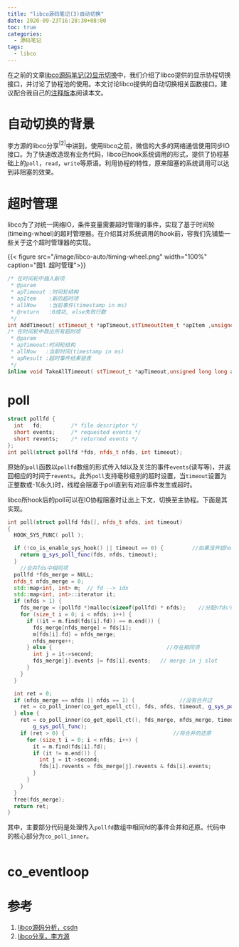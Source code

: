 ```yaml
---
title: "libco源码笔记(3)自动切换"
date: 2020-09-23T16:28:30+08:00
toc: true
categories:
  - 源码笔记 
tags:
  - libco
---
```


在之前的文章[libco源码笔记(2)显示切换](http://www.changliu.me/post/libco-manual/)中，我们介绍了libco提供的显示协程切换接口，并讨论了协程池的使用。本文讨论libco提供的自动切换相关函数接口。建议配合我自己的[注释版本](https://github.com/changliu0828/libco)阅读本文。


# 自动切换的背景

李方源的libco分享$^{[2]}$中讲到，使用libco之前，微信的大多的网络通信使用同步IO接口。为了快速改造现有业务代码，libco已hook系统调用的形式，提供了协程基础上的`poll`，`read`，`write`等原语。利用协程的特性，原来阻塞的系统调用可以达到非阻塞的效果。

# 超时管理

libco为了对统一网络IO，条件变量需要超时管理的事件，实现了基于时间轮(timeing-wheel)的超时管理器。在介绍其对系统调用的hook前，容我们先铺垫一些关于这个超时管理器的实现。

{{< figure src="/image/libco-auto/timing-wheel.png" width="100%" caption="图1. 超时管理">}}

```cpp
/* 在时间轮中插入新项
 * @param 
 * apTimeout :时间轮结构
 * apItem    :新的超时项
 * allNow    :当前事件(timestamp in ms)
 * @return   :0成功, else失败行数
 */
int AddTimeout( stTimeout_t *apTimeout,stTimeoutItem_t *apItem ,unsigned long long allNow );
/* 在时间轮中取出所有超时项
 * @param 
 * apTimeout:时间轮结构
 * allNow   :当前时间(timestamp in ms)
 * apResult :超时事件结果链表
 */
inline void TakeAllTimeout( stTimeout_t *apTimeout,unsigned long long allNow,stTimeoutItemLink_t *apResult );
```


# poll

```cpp
struct pollfd {
  int   fd;         /* file descriptor */
  short events;     /* requested events */
  short revents;    /* returned events */
};
int poll(struct pollfd *fds, nfds_t nfds, int timeout);
```

原始的`poll`函数以`pollfd`数组的形式传入fd以及关注的事件`events`(读写等)，并返回相应的时间于`revents`。此外`poll`支持毫秒级别的超时设置，当`timeout`设置为正整数或-1(永久)时，线程会阻塞于poll直到有对应事件发生或超时。

libco所hook后的poll可以在IO协程阻塞时让出上下文，切换至主协程。下面是其实现。

```cpp
int poll(struct pollfd fds[], nfds_t nfds, int timeout)
{
  HOOK_SYS_FUNC( poll );

  if (!co_is_enable_sys_hook() || timeout == 0) {         //如果没开启hook系统调用或超时时间为0, 调用原生poll
    return g_sys_poll_func(fds, nfds, timeout);
  }
    //合并fds中相同项
  pollfd *fds_merge = NULL;
  nfds_t nfds_merge = 0;
  std::map<int, int> m;  // fd --> idx
  std::map<int, int>::iterator it;
  if (nfds > 1) {
    fds_merge = (pollfd *)malloc(sizeof(pollfd) * nfds);    //分配nfds个，合并后可能会有多余的
    for (size_t i = 0; i < nfds; i++) {
      if ((it = m.find(fds[i].fd)) == m.end()) { 
        fds_merge[nfds_merge] = fds[i];
        m[fds[i].fd] = nfds_merge;
        nfds_merge++;
      } else {                                    //存在相同项
        int j = it->second;
        fds_merge[j].events |= fds[i].events;   // merge in j slot
      }
    }
  }

  int ret = 0;
  if (nfds_merge == nfds || nfds == 1) {              //没有合并过
    ret = co_poll_inner(co_get_epoll_ct(), fds, nfds, timeout, g_sys_poll_func);
  } else {
    ret = co_poll_inner(co_get_epoll_ct(), fds_merge, nfds_merge, timeout,
        g_sys_poll_func);
    if (ret > 0) {                                  //将合并的还原
      for (size_t i = 0; i < nfds; i++) {
        it = m.find(fds[i].fd);
        if (it != m.end()) {
          int j = it->second;
          fds[i].revents = fds_merge[j].revents & fds[i].events;
        }
      }
    }
  }
  free(fds_merge);
  return ret;
}
```

其中，主要部分代码是处理传入`pollfd`数组中相同fd的事件合并和还原。代码中的核心部分为`co_poll_inner`。

```cpp

```

# co_eventloop



# 参考

1. [libco源码分析，csdn](https://blog.csdn.net/weixin_43705457/article/details/106863859)
2. [libco分享，李方源](http://purecpp.org/purecpp/static/64a819e99584452aab70a7f9c307717f.pdf)

